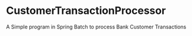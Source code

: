 # CustomerTransactionProcessor
A Simple program in Spring Batch to process Bank Customer Transactions
